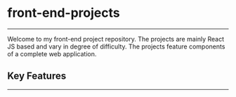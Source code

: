 # front-end-projects
---
Welcome to my front-end project repository. The projects are mainly React JS based and vary in degree of difficulty. The projects feature components of a complete web application.
## Key Features
---
